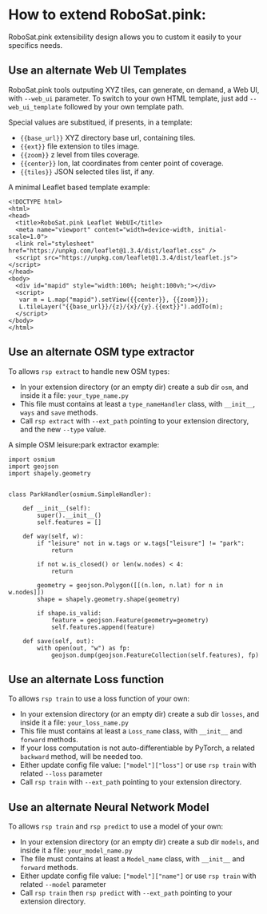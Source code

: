 # How to extend RoboSat.pink: 

RoboSat.pink extensibility design allows you to custom it easily to your specifics needs.



## Use an alternate Web UI Templates ##
RoboSat.pink tools outputing XYZ tiles, can generate, on demand, a Web UI, with `--web_ui` parameter.
To switch to your own HTML template, just add `--web_ui_template` followed by your own template path.

Special values are substitued, if presents, in a template:
 - `{{base_url}}` XYZ directory base url, containing tiles. 
 - `{{ext}}` file extension to tiles image.
 - `{{zoom}}` z level from tiles coverage.
 - `{{center}}` lon, lat coordinates from center point of coverage. 
 - `{{tiles}}` JSON selected tiles list, if any. 


A minimal Leaflet based template example:
```
<!DOCTYPE html>
<html>
<head>
  <title>RoboSat.pink Leaflet WebUI</title>
  <meta name="viewport" content="width=device-width, initial-scale=1.0">
  <link rel="stylesheet" href="https://unpkg.com/leaflet@1.3.4/dist/leaflet.css" />
  <script src="https://unpkg.com/leaflet@1.3.4/dist/leaflet.js"></script>
</head>
<body>
  <div id="mapid" style="width:100%; height:100vh;"></div>
  <script>
   var m = L.map("mapid").setView({{center}}, {{zoom}});
   L.tileLayer("{{base_url}}/{z}/{x}/{y}.{{ext}}").addTo(m);
  </script>
</body>
</html>
```


## Use an alternate OSM type extractor ##
To allows `rsp extract` to handle new OSM types:
- In your extension directory (or an empty dir) create a sub dir `osm`, and inside it a file: `your_type_name.py`
- This file must contains at least a `type_nameHandler` class, with `__init__`, `ways` and `save` methods.
- Call `rsp extract` with `--ext_path` pointing to your extension directory, and the new `--type` value.

A simple OSM leisure:park extractor example:

```
import osmium
import geojson
import shapely.geometry


class ParkHandler(osmium.SimpleHandler):

    def __init__(self):
        super().__init__()
        self.features = []

    def way(self, w):
        if "leisure" not in w.tags or w.tags["leisure"] != "park":
            return
            
        if not w.is_closed() or len(w.nodes) < 4:
            return

        geometry = geojson.Polygon([[(n.lon, n.lat) for n in w.nodes]])
        shape = shapely.geometry.shape(geometry)

        if shape.is_valid:
            feature = geojson.Feature(geometry=geometry)
            self.features.append(feature)

    def save(self, out):
        with open(out, "w") as fp:
            geojson.dump(geojson.FeatureCollection(self.features), fp)
```




## Use an alternate Loss function ##
To allows `rsp train` to use a loss function of your own:
- In your extension directory (or an empty dir) create a sub dir `losses`, and inside it a file: `your_loss_name.py`
- This file must contains at least a `Loss_name` class, with `__init__` and `forward` methods.
- If your loss computation is not auto-differentiable by PyTorch, a related `backward` method, will be needed too.
- Either update config file value: `["model"]["loss"]` or use `rsp train` with related `--loss` parameter
- Call `rsp train` with `--ext_path` pointing to your extension directory.


## Use an alternate Neural Network Model ##
To allows `rsp train` and `rsp predict` to use a model of your own:
- In your extension directory (or an empty dir) create a sub dir `models`, and inside it a file: `your_model_name.py`
- The file must contains at least a `Model_name` class, with `__init__` and `forward` methods.
- Either update config file value: `["model"]["name"]` or use `rsp train` with related `--model` parameter
- Call `rsp train` then `rsp predict` with `--ext_path` pointing to your extension directory.
